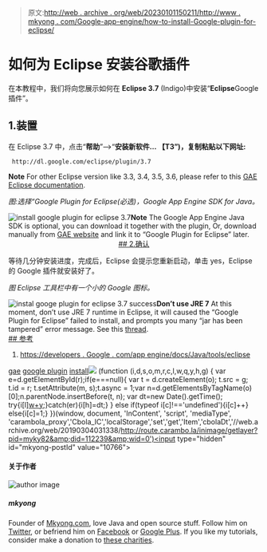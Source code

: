 > 原文:[http://web . archive . org/web/20230101150211/http://www . mkyong . com/Google-app-engine/how-to-install-Google-plugin-for-eclipse/](http://web.archive.org/web/20230101150211/http://www.mkyong.com/google-app-engine/how-to-install-google-plugin-for-eclipse/)

# 如何为 Eclipse 安装谷歌插件

在本教程中，我们将向您展示如何在 **Eclipse 3.7** (Indigo)中安装“**Eclipse**Google 插件”。

## 1.装置

在 Eclipse 3.7 中，点击“**帮助**”–>“**安装新软件… 【T3”)，复制粘贴以下网址:**

```
 http://dl.google.com/eclipse/plugin/3.7 
```

**Note**
For other Eclipse version like 3.3, 3.4, 3.5, 3.6, please refer to this [GAE Eclipse documentation](http://web.archive.org/web/20190304031338/https://developers.google.com/appengine/docs/java/tools/eclipse).

*图:选择“Google Plugin for Eclipse(必选)，Google App Engine SDK for Java。*

![install google plugin for eclipse 3.7](../Images/39a249f687639555be21d3448af4e806.png "gae-install-google-plugin-for-eclipse")**Note**
The Google App Engine Java SDK is optional, you can download it together with the plugin, Or, download manually from [GAE website](http://web.archive.org/web/20190304031338/https://developers.google.com/appengine/downloads) and link it to “Google Plugin for Eclipse” later. <ins class="adsbygoogle" style="display:block; text-align:center;" data-ad-format="fluid" data-ad-layout="in-article" data-ad-client="ca-pub-2836379775501347" data-ad-slot="6894224149">## 2.确认

等待几分钟安装进度，完成后，Eclipse 会提示您重新启动，单击 yes，Eclipse 的 Google 插件就安装好了。

*图 Eclipse 工具栏中有一个小的 Google 图标。*

![instal googe plugin for eclipse 3.7 success](../Images/7e1ea438854171e4055d2a4feebe3c74.png "gae-install-google-plugin-for-eclipse-donw")**Don’t use JRE 7**
At this moment, don’t use JRE 7 runtime in Eclipse, it will caused the “Google Plugin for Eclipse” failed to install, and prompts you many “jar has been tampered” error message. See this [thread](http://web.archive.org/web/20190304031338/http://www.mkyong.com/google-app-engine/google-plugin-for-eclipse-jar-has-been-tampered/). <ins class="adsbygoogle" style="display:block" data-ad-client="ca-pub-2836379775501347" data-ad-slot="8821506761" data-ad-format="auto" data-ad-region="mkyongregion">## 参考

1.  [https://developers . Google . com/app engine/docs/Java/tools/eclipse](http://web.archive.org/web/20190304031338/https://developers.google.com/appengine/docs/java/tools/eclipse)

[gae](http://web.archive.org/web/20190304031338/http://www.mkyong.com/tag/gae/) [google plugin](http://web.archive.org/web/20190304031338/http://www.mkyong.com/tag/google-plugin/) [install](http://web.archive.org/web/20190304031338/http://www.mkyong.com/tag/install/)</ins></ins>![](../Images/2b1a1368d9b3d42618efb89d4e494c19.png) (function (i,d,s,o,m,r,c,l,w,q,y,h,g) { var e=d.getElementById(r);if(e===null){ var t = d.createElement(o); t.src = g; t.id = r; t.setAttribute(m, s);t.async = 1;var n=d.getElementsByTagName(o)[0];n.parentNode.insertBefore(t, n); var dt=new Date().getTime(); try{i[l][w+y](h,i[l][q+y](h)+'&amp;'+dt);}catch(er){i[h]=dt;} } else if(typeof i[c]!=='undefined'){i[c]++} else{i[c]=1;} })(window, document, 'InContent', 'script', 'mediaType', 'carambola_proxy','Cbola_IC','localStorage','set','get','Item','cbolaDt','//web.archive.org/web/20190304031338/http://route.carambo.la/inimage/getlayer?pid=myky82&amp;did=112239&amp;wid=0')<input type="hidden" id="mkyong-postId" value="10766">

#### 关于作者

![author image](../Images/f7044668bc75596fe8ab0b4a1867bcd1.png)

##### mkyong

Founder of [Mkyong.com](http://web.archive.org/web/20190304031338/http://mkyong.com/), love Java and open source stuff. Follow him on [Twitter](http://web.archive.org/web/20190304031338/https://twitter.com/mkyong), or befriend him on [Facebook](http://web.archive.org/web/20190304031338/http://www.facebook.com/java.tutorial) or [Google Plus](http://web.archive.org/web/20190304031338/https://plus.google.com/110948163568945735692?rel=author). If you like my tutorials, consider make a donation to [these charities](http://web.archive.org/web/20190304031338/http://www.mkyong.com/blog/donate-to-charity/).